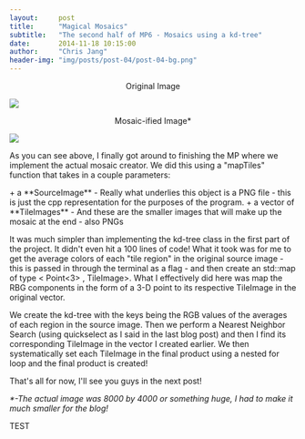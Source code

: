 ```yaml
---
layout:     post
title:      "Magical Mosaics"
subtitle:   "The second half of MP6 - Mosaics using a kd-tree"
date:       2014-11-18 10:15:00
author:     "Chris Jang"
header-img: "img/posts/post-04/post-04-bg.png"
---
```

<p align="center"> Original Image </p>
<img class="img-responsive" src="{{ site.baseurl }}/img/posts/post-04/tesla-model-s.png" align="middle">

<p align="center"> Mosaic-ified Image* </p>
<img class="img-responsive" src="{{ site.baseurl }}/img/posts/post-04/tesla-model-s-mosaic.png" align="middle">

<p> As you can see above, I finally got around to finishing the MP where we implement the actual mosaic creator. We did this using a "mapTiles" function that takes in a couple parameters: </p>
+ a **SourceImage** - Really what underlies this object is a PNG file - this is just the cpp representation for the purposes of the program.
+ a vector of **TileImages** - And these are the smaller images that will make up the mosaic at the end - also PNGs

<p> It was much simpler than implementing the kd-tree class in the first part of the project. It didn't even hit a 100 lines of code! What it took was for me to get the average colors of each "tile region" in the original source image - this is passed in through the terminal as a flag - and then create an std::map of type < Point<3> , TileImage>. What I effectively did here was map the RBG components in the form of a 3-D point to its respective TileImage in the original vector.</p>

<p> We create the kd-tree with the keys being the RGB values of the averages of each region in the source image. Then we perform a Nearest Neighbor Search (using quickselect as I said in the last blog post) and then I find its corresponding TileImage in the vector I created earlier. We then systematically set each TileImage in the final product using a nested for loop and the final product is created! </p>

<p> That's all for now, I'll see you guys in the next post! </p>

<p> <i>*-The actual image was 8000 by 4000 or something huge, I had to make it much smaller for the blog!</i> </p>

<p>TEST</p>
